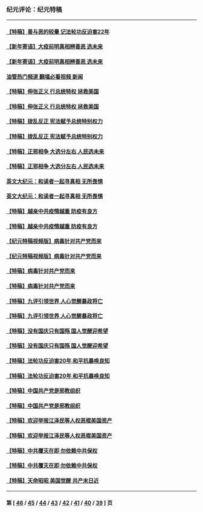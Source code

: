### 纪元评论：纪元特稿
---
#### [【特稿】善与恶的较量 记法轮功反迫害22年](../../pages/nsc424/n13086597.md?08180330) 
#### [【新年寄语】大疫前明真相辨善恶 选未来](../../pages/nsc424/n12660855.md?08180330) 
#### [【新年寄语】大疫前明真相辨善恶 选未来](../../pages/nsc424/n12660855.md?08180330) 
#### [油管热门频道 翻墙必看视频 新闻](ok?08180330)
#### [【特稿】伸张正义 行总统特权 拯救美国](../../pages/nsc424/n12616806.md?08180330) 
#### [【特稿】伸张正义 行总统特权 拯救美国](../../pages/nsc424/n12616806.md?08180330) 
#### [【特稿】拨乱反正 宪法赋予总统特别权力](../../pages/nsc424/n12598306.md?08180330) 
#### [【特稿】拨乱反正 宪法赋予总统特别权力](../../pages/nsc424/n12598306.md?08180330) 
#### [【特稿】正邪相争 大选分左右 人民选未来](../../pages/nsc424/n12545208.md?08180330) 
#### [【特稿】正邪相争 大选分左右 人民选未来](../../pages/nsc424/n12545208.md?08180330) 
#### [英文大纪元：和读者一起寻真相 无所畏惧](../../pages/nsc424/n12542027.md?08180330) 
#### [英文大纪元：和读者一起寻真相 无所畏惧](../../pages/nsc424/n12542027.md?08180330) 
#### [【特稿】越亲中共疫情越重 防疫有良方](../../pages/nsc424/n12042989.md?08180330) 
#### [【特稿】越亲中共疫情越重 防疫有良方](../../pages/nsc424/n12042989.md?08180330) 
#### [【纪元特稿视频版】病毒针对共产党而来](../../pages/nsc424/n11977328.md?08180330) 
#### [【纪元特稿视频版】病毒针对共产党而来](../../pages/nsc424/n11977328.md?08180330) 
#### [【特稿】病毒针对共产党而来](../../pages/nsc424/n11928818.md?08180330) 
#### [【特稿】病毒针对共产党而来](../../pages/nsc424/n11928818.md?08180330) 
#### [【特稿】九评引领世界 人心觉醒暴政将亡](../../pages/nsc424/n11660496.md?08180330) 
#### [【特稿】九评引领世界 人心觉醒暴政将亡](../../pages/nsc424/n11660496.md?08180330) 
#### [【特稿】没有国庆只有国殇 国人觉醒迎希望](../../pages/nsc424/n11549354.md?08180330) 
#### [【特稿】没有国庆只有国殇 国人觉醒迎希望](../../pages/nsc424/n11549354.md?08180330) 
#### [【特稿】法轮功反迫害20年 和平抗暴唤良知](../../pages/nsc424/n11389135.md?08180330) 
#### [【特稿】法轮功反迫害20年 和平抗暴唤良知](../../pages/nsc424/n11389135.md?08180330) 
#### [【特稿】中国共产党是邪教组织](../../pages/nsc424/n11355551.md?08180330) 
#### [【特稿】中国共产党是邪教组织](../../pages/nsc424/n11355551.md?08180330) 
#### [【特稿】欢迎举报江泽民等人权恶棍美国资产](../../pages/nsc424/n11303040.md?08180330) 
#### [【特稿】欢迎举报江泽民等人权恶棍美国资产](../../pages/nsc424/n11303040.md?08180330) 
#### [【特稿】中共覆灭在即 勿依赖中共保权](../../pages/nsc424/n11278510.md?08180330) 
#### [【特稿】中共覆灭在即 勿依赖中共保权](../../pages/nsc424/n11278510.md?08180330) 
#### [【特稿】天命昭昭 美国觉醒 共产末日近](../../pages/nsc424/n11150259.md?08180330) 

---
#### 第 [ [46](./46.md?08180330) / [45](./45.md?08180330) / [44](./44.md?08180330) / [43](./43.md?08180330) / [42](./42.md?08180330) / [41](./41.md?08180330) / [40](./40.md?08180330) / [39](./39.md?08180330) ] 页
